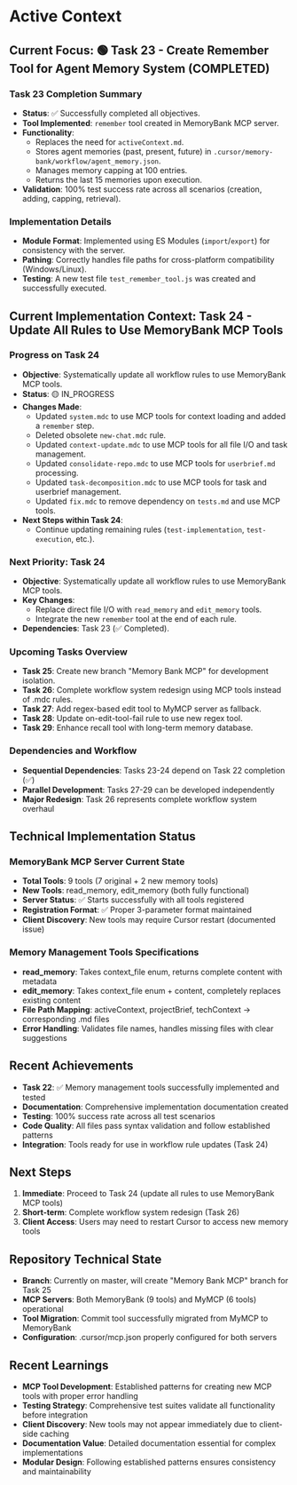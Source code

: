 # Active Context

## Current Focus: 🟢 Task 23 - Create Remember Tool for Agent Memory System (COMPLETED)

### Task 23 Completion Summary
- **Status**: ✅ Successfully completed all objectives.
- **Tool Implemented**: `remember` tool created in MemoryBank MCP server.
- **Functionality**:
    - Replaces the need for `activeContext.md`.
    - Stores agent memories (past, present, future) in `.cursor/memory-bank/workflow/agent_memory.json`.
    - Manages memory capping at 100 entries.
    - Returns the last 15 memories upon execution.
- **Validation**: 100% test success rate across all scenarios (creation, adding, capping, retrieval).

### Implementation Details
- **Module Format**: Implemented using ES Modules (`import`/`export`) for consistency with the server.
- **Pathing**: Correctly handles file paths for cross-platform compatibility (Windows/Linux).
- **Testing**: A new test file `test_remember_tool.js` was created and successfully executed.

## Current Implementation Context: Task 24 - Update All Rules to Use MemoryBank MCP Tools

### Progress on Task 24
- **Objective**: Systematically update all workflow rules to use MemoryBank MCP tools.
- **Status**: 🟡 IN_PROGRESS
- **Changes Made**:
    - Updated `system.mdc` to use MCP tools for context loading and added a `remember` step.
    - Deleted obsolete `new-chat.mdc` rule.
    - Updated `context-update.mdc` to use MCP tools for all file I/O and task management.
    - Updated `consolidate-repo.mdc` to use MCP tools for `userbrief.md` processing.
    - Updated `task-decomposition.mdc` to use MCP tools for task and userbrief management.
    - Updated `fix.mdc` to remove dependency on `tests.md` and use MCP tools.
- **Next Steps within Task 24**:
    - Continue updating remaining rules (`test-implementation`, `test-execution`, etc.).

### Next Priority: Task 24
- **Objective**: Systematically update all workflow rules to use MemoryBank MCP tools.
- **Key Changes**:
    - Replace direct file I/O with `read_memory` and `edit_memory` tools.
    - Integrate the new `remember` tool at the end of each rule.
- **Dependencies**: Task 23 (✅ Completed).

### Upcoming Tasks Overview
- **Task 25**: Create new branch "Memory Bank MCP" for development isolation.
- **Task 26**: Complete workflow system redesign using MCP tools instead of .mdc rules.
- **Task 27**: Add regex-based edit tool to MyMCP server as fallback.
- **Task 28**: Update on-edit-tool-fail rule to use new regex tool.
- **Task 29**: Enhance recall tool with long-term memory database.

### Dependencies and Workflow
- **Sequential Dependencies**: Tasks 23-24 depend on Task 22 completion (✅)
- **Parallel Development**: Tasks 27-29 can be developed independently
- **Major Redesign**: Task 26 represents complete workflow system overhaul

## Technical Implementation Status

### MemoryBank MCP Server Current State
- **Total Tools**: 9 tools (7 original + 2 new memory tools)
- **New Tools**: read_memory, edit_memory (both fully functional)
- **Server Status**: ✅ Starts successfully with all tools registered
- **Registration Format**: ✅ Proper 3-parameter format maintained
- **Client Discovery**: New tools may require Cursor restart (documented issue)

### Memory Management Tools Specifications
- **read_memory**: Takes context_file enum, returns complete content with metadata
- **edit_memory**: Takes context_file enum + content, completely replaces existing content
- **File Path Mapping**: activeContext, projectBrief, techContext → corresponding .md files
- **Error Handling**: Validates file names, handles missing files with clear suggestions

## Recent Achievements
- **Task 22**: ✅ Memory management tools successfully implemented and tested
- **Documentation**: Comprehensive implementation documentation created
- **Testing**: 100% success rate across all test scenarios
- **Code Quality**: All files pass syntax validation and follow established patterns
- **Integration**: Tools ready for use in workflow rule updates (Task 24)

## Next Steps
1. **Immediate**: Proceed to Task 24 (update all rules to use MemoryBank MCP tools)
2. **Short-term**: Complete workflow system redesign (Task 26)
3. **Client Access**: Users may need to restart Cursor to access new memory tools

## Repository Technical State
- **Branch**: Currently on master, will create "Memory Bank MCP" branch for Task 25
- **MCP Servers**: Both MemoryBank (9 tools) and MyMCP (6 tools) operational
- **Tool Migration**: Commit tool successfully migrated from MyMCP to MemoryBank
- **Configuration**: .cursor/mcp.json properly configured for both servers

## Recent Learnings
- **MCP Tool Development**: Established patterns for creating new MCP tools with proper error handling
- **Testing Strategy**: Comprehensive test suites validate all functionality before integration
- **Client Discovery**: New tools may not appear immediately due to client-side caching
- **Documentation Value**: Detailed documentation essential for complex implementations
- **Modular Design**: Following established patterns ensures consistency and maintainability